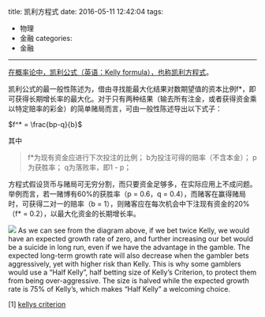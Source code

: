 title: 凯利方程式
date: 2016-05-11 12:42:04
tags:
- 物理
- 金融
categories:
- 金融
---
[在概率论中，凯利公式（英语：Kelly formula），也称凯利方程式](https://zh.wikipedia.org/wiki/%E5%87%B1%E5%88%A9%E5%85%AC%E5%BC%8F)。

凯利公式的最一般性陈述为，借由寻找能最大化结果对数期望值的资本比例f*，即可获得长期增长率的最大化。对于只有两种结果（输去所有注金，或者获得资金乘以特定赔率的彩金）的简单赌局而言，可由一般性陈述导出以下式子：

$f^* = \frac{bp-q}{b}$

其中
>f\*为现有资金应进行下次投注的比例；
b为投注可得的赔率（不含本金）；
p为获胜率；
q为落败率，即1 - p；
    
方程式假设货币与赌局可无穷分割，而只要资金足够多，在实际应用上不成问题。举例而言，若一赌博有60%的获胜率（p = 0.6，q = 0.4），而赌客在赢得赌局时，可获得二对一的赔率（b = 1），则赌客应在每次机会中下注现有资金的20%（f* = 0.2），以最大化资金的长期增长率。

![](/images/2016/kelly.png)
As we can see from the diagram above, if we bet twice Kelly, we would have an expected growth rate of zero, and further increasing our bet would be a suicide in long run, even if we have the advantage in the gamble. The expected long-term growth rate will also decrease when the gambler bets aggressively, yet with higher risk than Kelly. This is why some gamblers would use a “Half Kelly”, half betting size of Kelly’s Criterion, to protect them from being over-aggressive. The size is halved while the expected growth rate is 75% of Kelly’s, which makes “Half Kelly” a welcoming choice.

[1] [kellys criterion](https://pjdelta.wordpress.com/2014/03/24/kellys-criterion/)